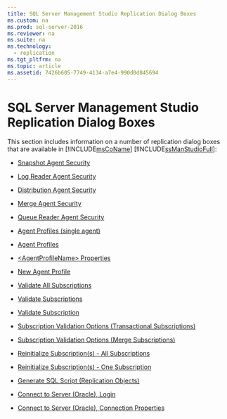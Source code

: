 ```yaml
---
title: SQL Server Management Studio Replication Dialog Boxes
ms.custom: na
ms.prod: sql-server-2016
ms.reviewer: na
ms.suite: na
ms.technology: 
  - replication
ms.tgt_pltfrm: na
ms.topic: article
ms.assetid: 7426b605-7749-4134-a7e4-990d0d845694
---
```

# SQL Server Management Studio Replication Dialog Boxes
  This section includes information on a number of replication dialog boxes that are available in [!INCLUDE[msCoName](../../Token\Other/msCoName_md.md)] [!INCLUDE[ssManStudioFull](../../Token\Other/ssManStudioFull_md.md)]:  
  
-   [Snapshot Agent Security](../../Topics\TopicNameNotContainA/Snapshot-Agent-Security.md)  
  
-   [Log Reader Agent Security](../../Topics\TopicNameNotContainA/Log-Reader-Agent-Security.md)  
  
-   [Distribution Agent Security](../../Topics\TopicNameNotContainA/Distribution-Agent-Security.md)  
  
-   [Merge Agent Security](../../Topics\TopicNameNotContainA/Merge-Agent-Security.md)  
  
-   [Queue Reader Agent Security](../../Topics\TopicNameNotContainA/Queue-Reader-Agent-Security.md)  
  
-   [Agent Profiles &#40;single agent&#41;](../Topic/Agent%20Profiles%20\(single%20agent\).md)  
  
-   [Agent Profiles](../../Topics\TopicNameNotContainA/Agent-Profiles.md)  
  
-   [&#60;AgentProfileName&#62; Properties](../Topic/%3CAgentProfileName%3E%20Properties.md)  
  
-   [New Agent Profile](../../Topics\TopicNameNotContainA/New-Agent-Profile.md)  
  
-   [Validate All Subscriptions](../../Topics\TopicNameNotContainA/Validate-All-Subscriptions.md)  
  
-   [Validate Subscriptions](../../Topics\TopicNameNotContainA/Validate-Subscriptions.md)  
  
-   [Validate Subscription](../../Topics\TopicNameNotContainA/Validate-Subscription.md)  
  
-   [Subscription Validation Options &#40;Transactional Subscriptions&#41;](../Topic/Subscription%20Validation%20Options%20\(Transactional%20Subscriptions\).md)  
  
-   [Subscription Validation Options &#40;Merge Subscriptions&#41;](../Topic/Subscription%20Validation%20Options%20\(Merge%20Subscriptions\).md)  
  
-   [Reinitialize Subscription&#40;s&#41; - All Subscriptions](../Topic/Reinitialize%20Subscription\(s\)%20-%20All%20Subscriptions.md)  
  
-   [Reinitialize Subscription&#40;s&#41; - One Subscription](../Topic/Reinitialize%20Subscription\(s\)%20-%20One%20Subscription.md)  
  
-   [Generate SQL Script &#40;Replication Objects&#41;](../Topic/Generate%20SQL%20Script%20\(Replication%20Objects\).md)  
  
-   [Connect to Server &#40;Oracle&#41;, Login](../Topic/Connect%20to%20Server%20\(Oracle\),%20Login.md)  
  
-   [Connect to Server &#40;Oracle&#41;, Connection Properties](../Topic/Connect%20to%20Server%20\(Oracle\),%20Connection%20Properties.md)  
  
  